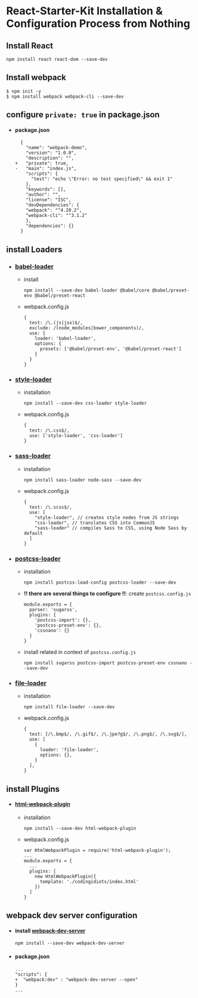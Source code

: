 # React-Starter-Kit Installation & Configuration Process from Nothing

## Install React
  ```
  npm install react react-dom --save-dev
  ```
## Install webpack
  ```
  $ npm init -y
  $ npm install webpack webpack-cli --save-dev
  ```

## configure `private: true` in package.json
  - #### package.json
    ```
      {
        "name": "webpack-demo",
        "version": "1.0.0",
        "description": "",
    +   "private": true,
    -   "main": "index.js",
        "scripts": {
          "test": "echo \"Error: no test specified\" && exit 1"
        },
        "keywords": [],
        "author": "",
        "license": "ISC",
        "devDependencies": {
        "webpack": "^4.20.2",
        "webpack-cli": "^3.1.2"
        },
        "dependencies": {}
      }
    ```
## install Loaders
  - ### [babel-loader](https://webpack.js.org/loaders/babel-loader/)
    - install
      ```
      npm install --save-dev babel-loader @babel/core @babel/preset-env @babel/preset-react
      ```
    - webpack.config.js
      ```
      {
        test: /\.(js|jsx)$/,
        exclude: /(node_modules|bower_components)/,
        use: {
          loader: 'babel-loader',
          options: {
            presets: ['@babel/preset-env', '@babel/preset-react']
          }
        }
      }
      ```

  - ### [style-loader](https://webpack.js.org/loaders/style-loader/)
    - installation
      ```
      npm install --save-dev css-loader style-loader
      ```
    - webpack.config.js
      ```
      {
        test: /\.css$/,
        use: ['style-loader', 'css-loader']
      }
      ```
  - ### [sass-loader](https://webpack.js.org/loaders/sass-loader/)
    - installation
      ```
      npm install sass-loader node-sass --save-dev
      ```
    - webpack.config.js
      ```
      {
        test: /\.scss$/,
        use: [
          "style-loader", // creates style nodes from JS strings
          "css-loader", // translates CSS into CommonJS
          "sass-loader" // compiles Sass to CSS, using Node Sass by default
        ]
      }
      ```

  - ### [postcss-loader](https://webpack.js.org/loaders/postcss-loader/)
    - installation
      ```
      npm install postcss-load-config postcss-loader --save-dev
      ```
    - **!! there are several things to configure !!**: create `postcss.config.js`
      ```
      module.exports = {
        parser: 'sugarss',
        plugins: {
          'postcss-import': {},
          'postcss-preset-env': {},
          'cssnano': {}
        }
      }
      ```
    - install related in context of `postcss.config.js`
      ```
      npm install sugarss postcss-import postcss-preset-env cssnano --save-dev
      ```

  - ### [file-loader](https://webpack.js.org/loaders/file-loader/)
    - installation
      ```
      npm install file-loader --save-dev
      ```
    - webpack.config.js
      ```
      {
        test: [/\.bmp$/, /\.gif$/, /\.jpe?g$/, /\.png$/, /\.svg$/],
        use: [
          {
            loader: 'file-loader',
            options: {},
          }
        ],
      }
      ```

## install Plugins
  - #### [html-webpack-plugin](https://webpack.js.org/plugins/html-webpack-plugin/)
    - installation
      ```
      npm install --save-dev html-webpack-plugin
      ```
    - webpack.config.js
      ```
      var HtmlWebpackPlugin = require('html-webpack-plugin');
      ...
      module.exports = {
        ...
        plugins: [
          new HtmlWebpackPlugin({
            template: './codingidiots/index.html'
          })
        ]
      }
      ```

## webpack dev server configuration
  - #### install [webpack-dev-server](https://webpack.js.org/guides/development/#using-webpack-dev-server)
    ```
    npm install --save-dev webpack-dev-server
    ```
  - #### package.json
    ```
    ...
    "scripts": {
    +  "webpack:dev" : "webpack-dev-server --open"
    }
    ...
    ```